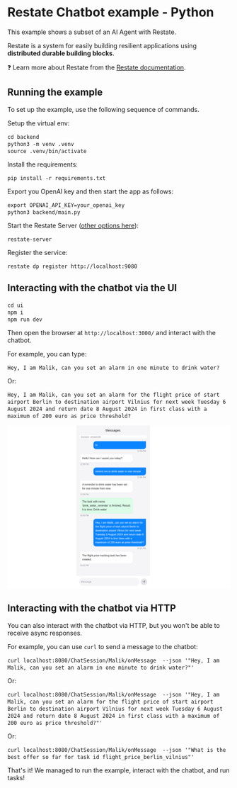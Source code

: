 # Restate Chatbot example - Python

This example shows a subset of an AI Agent with Restate.

Restate is a system for easily building resilient applications using **distributed durable building blocks**.

❓ Learn more about Restate from the [Restate documentation](https://docs.restate.dev).

## Running the example

To set up the example, use the following sequence of commands.

Setup the virtual env:

```shell
cd backend
python3 -m venv .venv
source .venv/bin/activate
```

Install the requirements:

```shell
pip install -r requirements.txt
```

Export you OpenAI key and then start the app as follows:

```shell
export OPENAI_API_KEY=your_openai_key
python3 backend/main.py
```

Start the Restate Server ([other options here](https://docs.restate.dev/develop/local_dev)):

```shell
restate-server
```

Register the service:

```shell
restate dp register http://localhost:9080
```


## Interacting with the chatbot via the UI

```shell
cd ui
npm i 
npm run dev
```

Then open the browser at `http://localhost:3000/` and interact with the chatbot.

For example, you can type:

```
Hey, I am Malik, can you set an alarm in one minute to drink water?
```

Or:

```
Hey, I am Malik, can you set an alarm for the flight price of start airport Berlin to destination airport Vilnius for next week Tuesday 6 August 2024 and return date 8 August 2024 in first class with a maximum of 200 euro as price threshold?
```

![img.png](img.png)

## Interacting with the chatbot via HTTP
You can also interact with the chatbot via HTTP, but you won't be able to receive async responses.

For example, you can use `curl` to send a message to the chatbot:

```shell
curl localhost:8080/ChatSession/Malik/onMessage  --json '"Hey, I am Malik, can you set an alarm in one minute to drink water?"'
```

Or:

```shell
curl localhost:8080/ChatSession/Malik/onMessage  --json '"Hey, I am Malik, can you set an alarm for the flight price of start airport Berlin to destination airport Vilnius for next week Tuesday 6 August 2024 and return date 8 August 2024 in first class with a maximum of 200 euro as price threshold?"'
```

Or:

```shell
curl localhost:8080/ChatSession/Malik/onMessage  --json '"What is the best offer so far for task id flight_price_berlin_vilnius"'
```

That's it! We managed to run the example, interact with the chatbot, and run tasks!
